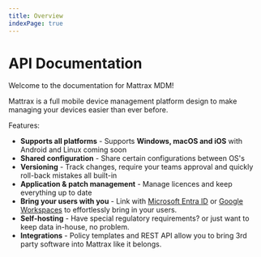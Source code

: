 ```yaml
---
title: Overview
indexPage: true
---
```


# API Documentation

<!-- <WarningNote>
  This document is a work in progress! Please [reach out](mailto:hello@mattrax.app) if you have any questions.
</WarningNote> -->

Welcome to the documentation for Mattrax MDM!

Mattrax is a full mobile device management platform design to make managing your devices easier than ever before.

Features:
 - **Supports all platforms** - Supports **Windows, macOS and iOS** with Android and Linux coming soon
 - **Shared configuration** - Share certain configurations between OS's
 - **Versioning** - Track changes, require your teams approval and quickly roll-back mistakes all built-in
 - **Application & patch management** - Manage licences and keep everything up to date
 - **Bring your users with you** - Link with [Microsoft Entra ID](https://www.microsoft.com/en-us/security/business/identity-access/microsoft-entra-id) or [Google Workspaces](https://workspace.google.com/intl/en_au/) to effortlessly bring in your users.
 - **Self-hosting** - Have special regulatory requirements? or just want to keep data in-house, no problem.
 - **Integrations** - Policy templates and REST API allow you to bring 3rd party software into Mattrax like it belongs.

<!-- TODO: Clarify policy templates by linking to the docs for them -->
